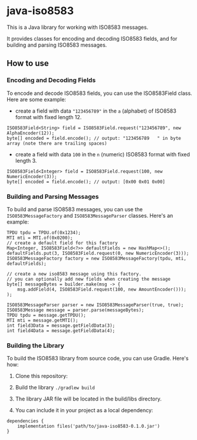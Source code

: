 # java-iso8583

This is a Java library for working with ISO8583 messages.

It provides classes for encoding and decoding ISO8583 fields, and for building and parsing ISO8583 messages.

## How to use

### Encoding and Decoding Fields

To encode and decode ISO8583 fields, you can use the ISO8583Field class. Here are some example:

- create a field with data `"123456789"` in the `a` (alphabet) of ISO8583 format with fixed length 12.

```
ISO8583Field<String> field = ISO8583Field.request("123456789", new AlphaEncoder(12));
byte[] encoded = field.encode(); // output: "123456789   " in byte array (note there are trailing spaces) 
```

- create a field with data `100` in the `n` (numeric) ISO8583 format with fixed length 3.

```
ISO8583Field<Integer> field = ISO8583Field.request(100, new NumericEncoder(3));
byte[] encoded = field.encode(); // output: [0x00 0x01 0x00]
```

### Building and Parsing Messages

To build and parse ISO8583 messages, you can use the `ISO8583MessageFactory` and `ISO8583MessageParser` classes.
Here's an example:

```
TPDU tpdu = TPDU.of(0x1234);
MTI mti = MTI.of(0x0200);
// create a default field for this factory
Map<Integer, ISO8583Field<?>> defaultFields = new HashMap<>();
defaultFields.put(3, ISO8583Field.request(0, new NumericEncoder(3)));
ISO8583MessageFactory factory = new ISO8583MessageFactory(tpdu, mti, defaultFields);

// create a new iso8583 message using this factory.
// you can optionally add new fields when creating the message
byte[] messageBytes = builder.make(msg -> {
    msg.addField(4, ISO8583Field.request(100, new AmountEncoder()));
);

ISO8583MessageParser parser = new ISO8583MessageParser(true, true);
ISO8583Message message = parser.parse(messageBytes);
TPDU tpdu = message.getTPDU();
MTI mti = message.getMTI();
int field3Data = message.getFieldData(3);
int field4Data = message.getFieldData(4);
```

### Building the Library

To build the ISO8583 library from source code, you can use Gradle. Here's how:

1. Clone this repository:

2. Build the library `./gradlew build`

3. The library JAR file will be located in the build/libs directory.

4. You can include it in your project as a local dependency:

```
dependencies {
    implementation files('path/to/java-iso8583-0.1.0.jar')
}
```


